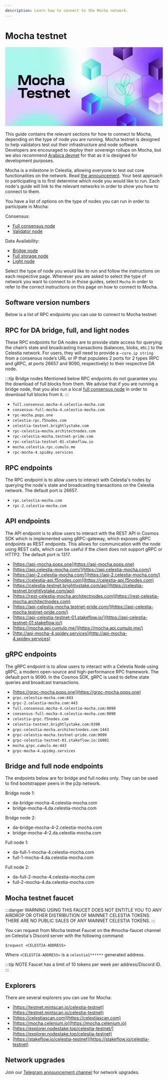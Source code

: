```yaml
---
description: Learn how to connect to the Mocha network.
---
```


# Mocha testnet

![mocha-testnet](/img/mocha.jpg)

This guide contains the relevant sections for how to connect to Mocha,
depending on the type of node you are running. Mocha testnet is designed
to help validators test out their infrastructure and node software.
Developers are encouraged to deploy their
sovereign rollups on Mocha, but we also recommend [Arabica devnet](./arabica-devnet.md)
for that as it is designed for development purposes.

Mocha is a milestone in Celestia, allowing everyone to test out
core functionalities on the network. Read [the announcement](https://blog.celestia.org/celestia-testnet-introduces-alpha-data-availability-api).
Your best approach to participating is to first determine which node
you would like to run. Each node's guide will link to the relevant networks
in order to show you how to connect to them.

You have a list of options on the type of nodes you can run in order to
participate in Mocha:

Consensus:

- [Full consensus node](./consensus-node.md)
- [Validator node](./consensus-node.md#optional-setting-up-a-validator)

Data Availability:

- [Bridge node](./bridge-node.md)
- [Full storage node](./full-storage-node.md)
- [Light node](./light-node.md)

Select the type of node you would like to run and follow the instructions
on each respective page. Whenever you are asked to select the type of network
you want to connect to in those guides, select `Mocha` in order to refer
to the correct instructions on this page on how to connect to Mocha.

## Software version numbers

<!-- markdownlint-disable MD033 -->
<script setup>
import MochaVersionTags from '../.vitepress/components/MochaVersionTags.vue'
</script>

<MochaVersionTags/>

Below is a list of RPC endpoints you can use to connect to Mocha testnet:

## RPC for DA bridge, full, and light nodes

These RPC endpoints for DA nodes are to provide state access for querying the
chain’s state and broadcasting transactions (balances, blobs, etc.) to the
Celestia network. For users, they will need to provide a `–core.ip string`
from a consensus node’s URL or IP that populates 2 ports for 2 types
(RPC and gRPC, at ports 26657 and 9090, respectively) to their respective DA
node.

:::tip Bridge nodes
Mentioned below RPC endpoints do not guarantee you the download of full blocks from
them. We advise that if you are running a bridge node, that you also
run a local [full consensus node](./consensus-node.md) in order to download
full blocks from it.
:::

- `full.consensus.mocha-4.celestia-mocha.com`
- `consensus-full-mocha-4.celestia-mocha.com`
- `rpc-mocha.pops.one`
- `celestia-rpc.f5nodes.com`
- `celestia-testnet.brightlystake.com`
- `rpc-celestia-mocha.architectnodes.com`
- `rpc-celestia-mocha.testnet-pride.com`
- `rpc-celestia-testnet-01.stakeflow.io`
- `mocha.celestia.rpc.cumulo.me`
- `rpc-mocha-4.spidey.services`

## RPC endpoints

The RPC endpoint is to allow users to interact with Celestia's nodes by
querying the node's state and broadcasting transactions on the
Celestia network. The default port is 26657.

- `rpc.celestia-mocha.com`
- `rpc-2.celestia-mocha.com`

## API endpoints

The API endpoint is to allow users to interact with the REST API in Cosmos
SDK which is implemented using gRPC-gateway, which exposes gRPC endpoints
as REST endpoints. This allows for communication with the node using REST
calls, which can be useful if the client does not support gRPC or HTTP2.
The default port is 1317.

- [https://api-mocha.pops.one](https://api-mocha.pops.one)
- [https://api.celestia-mocha.com/](https://api.celestia-mocha.com/)
- [https://api-2.celestia-mocha.com/](https://api-2.celestia-mocha.com/)
- [https://celestia-api.f5nodes.com](https://celestia-api.f5nodes.com)
- [https://celestia-testnet.brightlystake.com/api](https://celestia-testnet.brightlystake.com/api)
- [https://rest-celestia-mocha.architectnodes.com](https://rest-celestia-mocha.architectnodes.com)
- [https://api-celestia-mocha.testnet-pride.com/](https://api-celestia-mocha.testnet-pride.com/)
- [https://api-celestia-testnet-01.stakeflow.io/](https://api-celestia-testnet-01.stakeflow.io/)
- [https://mocha.api.cumulo.me/](https://mocha.api.cumulo.me/)
- [http://api-mocha-4.spidey.services](http://api-mocha-4.spidey.services)

## gRPC endpoints

The gRPC endpoint is to allow users to interact with a Celestia Node using
gRPC, a modern open-source and high-performance RPC framework. The default
port is 9090. In the Cosmos SDK, gRPC is used to define state queries and
broadcast transactions.

- [https://grpc-mocha.pops.one](https://grpc-mocha.pops.one)
- `grpc.celestia-mocha.com:443`
- `grpc-2.celestia-mocha.com:443`
- `full.consensus.mocha-4.celestia-mocha.com:9090`
- `consensus-full-mocha-4.celestia-mocha.com:9090`
- `celestia-grpc.f5nodes.com`
- `celestia-testnet.brightlystake.com:9390`
- `grpc-celestia-mocha.architectnodes.com:1443`
- `grpc-celestia-mocha.testnet-pride.com:9099`
- `grpc-celestia-testnet-01.stakeflow.io:16002`
- `mocha.grpc.cumulo.me:443`
- `grpc-mocha-4.spidey.services`

## Bridge and full node endpoints

The endpoints below are for bridge and full nodes only. They can be used to
find bootstrapper peers in the p2p network.

Bridge node 1:

- da-bridge-mocha-4.celestia-mocha.com
- bridge-mocha-4.da.celestia-mocha.com

Bridge node 2:

- da-bridge-mocha-4-2.celestia-mocha.com
- bridge-mocha-4-2.da.celestia-mocha.com

Full node 1:

- da-full-1-mocha-4.celestia-mocha.com
- full-1-mocha-4.da.celestia-mocha.com

Full node 2:

- da-full-2-mocha-4.celestia-mocha.com
- full-2-mocha-4.da.celestia-mocha.com

## Mocha testnet faucet

:::danger WARNING
USING THIS FAUCET DOES NOT ENTITLE YOU TO ANY AIRDROP OR OTHER DISTRIBUTION OF
MAINNET CELESTIA TOKENS. THERE ARE NO PUBLIC SALES OF ANY MAINNET CELESTIA
TOKENS.
:::

You can request from Mocha testnet Faucet on the #mocha-faucet channel on
Celestia's Discord server with the following command:

```text
$request <CELESTIA-ADDRESS>
```

Where `<CELESTIA-ADDRESS>` is a `celestia1******` generated address.

:::tip NOTE
Faucet has a limit of 10 tokens per week per address/Discord ID.
:::

## Explorers

There are several explorers you can use for Mocha:

- [https://testnet.mintscan.io/celestia-testnet](https://testnet.mintscan.io/celestia-testnet)
- [https://celestiascan.com](https://celestiascan.com)
- [https://mocha.celenium.io](https://mocha.celenium.io)
- [https://explorer.nodestake.top/celestia-testnet/](https://explorer.nodestake.top/celestia-testnet)
- [https://stakeflow.io/celestia-testnet](https://stakeflow.io/celestia-testnet)

## Network upgrades

Join our [Telegram announcement channel](https://t.me/+smSFIA7XXLU4MjJh)
for network upgrades.
